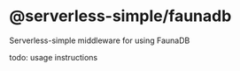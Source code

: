 # @serverless-simple/faunadb

Serverless-simple middleware for using FaunaDB

todo: usage instructions
